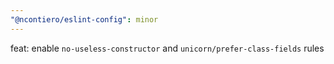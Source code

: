 ```yaml
---
"@ncontiero/eslint-config": minor
---
```


feat: enable `no-useless-constructor` and `unicorn/prefer-class-fields` rules
